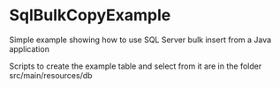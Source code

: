 # SqlBulkCopyExample
Simple example showing how to use SQL Server bulk insert from a Java application

Scripts to create the example table and select from it are in the folder src/main/resources/db
